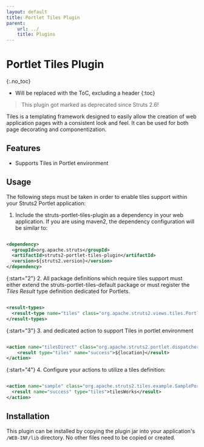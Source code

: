 ```yaml
---
layout: default
title: Portlet Tiles Plugin
parent:
    url: ../
    title: Plugins
---
```


# Portlet Tiles Plugin
{:.no_toc}

* Will be replaced with the ToC, excluding a header
{:toc}

> This plugin got marked as deprecated since Struts 2.6!

Tiles is a templating framework designed to easily allow the creation of web application pages with a consistent look and feel. It can be used for both page decorating and componentization.

## Features

+ Supports Tiles in Portlet environment

## Usage

The following steps must be taken in order to enable tiles support within your Struts2 Portlet application:

1. Include the struts-portlet-tiles-plugin as a dependency in your web application.  If you are using maven2, the dependency configuration will be similar to:


```xml

<dependency>
  <groupId>org.apache.struts</groupId>
  <artifactId>struts2-portlet-tiles-plugin</artifactId>
  <version>${struts2.version}</version>
</dependency>

```

{:start="2"}
2. All package definitions which require tiles support must either extend the struts-portlet-tiles-default package or must register the _Tiles Result_  type definition dedicated for Portlets.


```xml

<result-types>
  <result-type name="tiles" class="org.apache.struts2.views.tiles.PortletTilesResult"/>
</result-types>

```

{:start="3"}
3. and dedicated action to support Tiles in portlet environment


```xml

<action name="tilesDirect" class="org.apache.struts2.portlet.dispatcher.DirectRenderFromEventAction">
    <result type="tiles" name="success">${location}</result>
</action>

```

{:start="4"}
4. Configure your actions to utilize a tiles definition:


```xml

<action name="sample" class="org.apache.struts2.tiles.example.SamplePortletAction" >
  <result name="success" type="tiles">tilesWorks</result>
</action>

```

## Installation

This plugin can be installed by copying the plugin jar into your application's `/WEB-INF/lib` directory.  No other files need to be copied or created.
